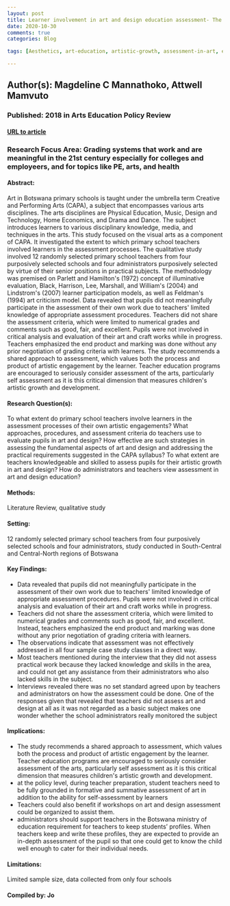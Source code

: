 ```yaml
---
layout: post
title: Learner involvement in art and design education assessment- The missing matrix in Botswana's primary schools
date: 2020-10-30
comments: true
categories: Blog

tags: [Aesthetics, art-education, artistic-growth, assessment-in-art, evaluation-of-artworks]

---
```


## Author(s): Magdeline C Mannathoko, Attwell Mamvuto

### Published: 2018 in Arts Education Policy Review

#### [URL to article](http://web.b.ebscohost.com/ehost/detail/detail?vid=5&sid=fb11c1d3-2014-49db-a74e-bd6857d572f0%40sessionmgr103&bdata=JnNpdGU9ZWhvc3QtbGl2ZQ%3d%3d#AN=130717493&db=tfh)

### Research Focus Area: Grading systems that work and are meaningful in the 21st century especially for colleges and employeers, and for topics like PE, arts, and health

#### Abstract:
Art in Botswana primary schools is taught under the umbrella term Creative and Performing Arts (CAPA), a subject that encompasses various arts disciplines. The arts disciplines are Physical Education, Music, Design and Technology, Home Economics, and Drama and Dance. The subject introduces learners to various disciplinary knowledge, media, and techniques in the arts. This study focused on the visual arts as a component of CAPA. It investigated the extent to which primary school teachers involved learners in the assessment processes. The qualitative study involved 12 randomly selected primary school teachers from four purposively selected schools and four administrators purposively selected by virtue of their senior positions in practical subjects. The methodology was premised on Parlett and Hamilton's (1972) concept of illuminative evaluation, Black, Harrison, Lee, Marshall, and William's (2004) and Lindstrom's (2007) learner participation models, as well as Feldman's (1994) art criticism model. Data revealed that pupils did not meaningfully participate in the assessment of their own work due to teachers' limited knowledge of appropriate assessment procedures. Teachers did not share the assessment criteria, which were limited to numerical grades and comments such as good, fair, and excellent. Pupils were not involved in critical analysis and evaluation of their art and craft works while in progress. Teachers emphasized the end product and marking was done without any prior negotiation of grading criteria with learners. The study recommends a shared approach to assessment, which values both the process and product of artistic engagement by the learner. Teacher education programs are encouraged to seriously consider assessment of the arts, particularly self assessment as it is this critical dimension that measures children's artistic growth and development.


#### Research Question(s):
To what extent do primary school teachers involve learners in the assessment processes of their own artistic engagements? What approaches, procedures, and assessment criteria do teachers use to evaluate pupils in art and design? How effective are such strategies in assessing the fundamental aspects of art and design and addressing the practical requirements suggested in the CAPA syllabus? To what extent are teachers knowledgeable and skilled to assess pupils for their artistic growth in art and design? How do administrators and teachers view assessment in art and design education?


#### Methods:
Literature Review, qualitative study


#### Setting:
12 randomly selected primary school teachers from four purposively selected schools and four administrators, study conducted in South-Central and Central-North regions of Botswana


#### Key Findings:

- Data revealed that pupils did not meaningfully participate in the assessment of their own work due to teachers' limited knowledge of appropriate assessment procedures. Pupils were not involved in critical analysis and evaluation of their art and craft works while in progress.  
- Teachers did not share the assessment criteria, which were limited to numerical grades and comments such as good, fair, and excellent. Instead, teachers emphasized the end product and marking was done without any prior negotiation of grading criteria with learners.  
- The observations indicate that assessment was not effectively addressed in all four sample case study classes in a direct way. 
- Most teachers mentioned during the interview that they did not assess practical work because they lacked knowledge and skills in the area, and could not get any assistance from their administrators who also lacked skills in the subject. 
- Interviews revealed there was no set standard agreed upon by teachers and administrators on how the assessment could be done. One of the responses given that revealed that teachers did not assess art and design at all as it was not regarded as a basic subject makes one wonder whether the school administrators really monitored the subject 


#### Implications:

- The study recommends a shared approach to assessment, which values both the process and product of artistic engagement by the learner. Teacher education programs are encouraged to seriously consider assessment of the arts, particularly self assessment as it is this critical dimension that measures children's artistic growth and development. 
- at the policy level, during teacher preparation, student teachers need to be fully grounded in formative and summative assessment of art in addition to the ability for self-assessment by learners 
- Teachers could also benefit if workshops on art and design assessment could be organized to assist them. 
- administrators should support teachers in the Botswana ministry of education requirement for teachers to keep students’ profiles. When teachers keep and write these profiles, they are expected to provide an in-depth assessment of the pupil so that one could get to know the child well enough to cater for their individual needs. 


#### Limitations:
Limited sample size, data collected from only four schools


#### Compiled by: Jo
